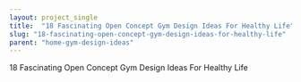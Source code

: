 ```yaml
---
layout: project_single
title:  "18 Fascinating Open Concept Gym Design Ideas For Healthy Life"
slug: "18-fascinating-open-concept-gym-design-ideas-for-healthy-life"
parent: "home-gym-design-ideas"
---
```

18 Fascinating Open Concept Gym Design Ideas For Healthy Life